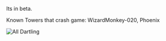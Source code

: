 Its in beta.

Known Towers that crash game: WizardMonkey-020, Phoenix

![All Dartling](github.com/Greenphx9/BTD6Mods/blob/main/AllDartlingBETA/ezgif-3-e0feda7d465d.gif?raw=true)
